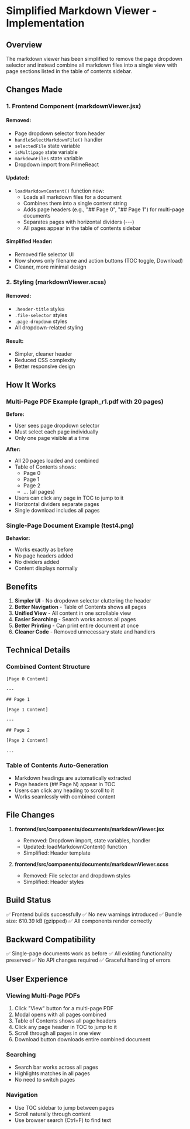 # Simplified Markdown Viewer - Implementation

## Overview
The markdown viewer has been simplified to remove the page dropdown selector and instead combine all markdown files into a single view with page sections listed in the table of contents sidebar.

## Changes Made

### 1. Frontend Component (markdownViewer.jsx)

#### Removed:
- Page dropdown selector from header
- `handleSelectMarkdownFile()` handler
- `selectedFile` state variable
- `isMultipage` state variable
- `markdownFiles` state variable
- Dropdown import from PrimeReact

#### Updated:
- `loadMarkdownContent()` function now:
  - Loads all markdown files for a document
  - Combines them into a single content string
  - Adds page headers (e.g., "## Page 0", "## Page 1") for multi-page documents
  - Separates pages with horizontal dividers (---)
  - All pages appear in the table of contents sidebar

#### Simplified Header:
- Removed file selector UI
- Now shows only filename and action buttons (TOC toggle, Download)
- Cleaner, more minimal design

### 2. Styling (markdownViewer.scss)

#### Removed:
- `.header-title` styles
- `.file-selector` styles
- `.page-dropdown` styles
- All dropdown-related styling

#### Result:
- Simpler, cleaner header
- Reduced CSS complexity
- Better responsive design

## How It Works

### Multi-Page PDF Example (graph_r1.pdf with 20 pages)

**Before:**
- User sees page dropdown selector
- Must select each page individually
- Only one page visible at a time

**After:**
- All 20 pages loaded and combined
- Table of Contents shows:
  - Page 0
  - Page 1
  - Page 2
  - ... (all pages)
- Users can click any page in TOC to jump to it
- Horizontal dividers separate pages
- Single download includes all pages

### Single-Page Document Example (test4.png)

**Behavior:**
- Works exactly as before
- No page headers added
- No dividers added
- Content displays normally

## Benefits

1. **Simpler UI** - No dropdown selector cluttering the header
2. **Better Navigation** - Table of Contents shows all pages
3. **Unified View** - All content in one scrollable view
4. **Easier Searching** - Search works across all pages
5. **Better Printing** - Can print entire document at once
6. **Cleaner Code** - Removed unnecessary state and handlers

## Technical Details

### Combined Content Structure
```
[Page 0 Content]

---

## Page 1

[Page 1 Content]

---

## Page 2

[Page 2 Content]

...
```

### Table of Contents Auto-Generation
- Markdown headings are automatically extracted
- Page headers (## Page N) appear in TOC
- Users can click any heading to scroll to it
- Works seamlessly with combined content

## File Changes

1. **frontend/src/components/documents/markdownViewer.jsx**
   - Removed: Dropdown import, state variables, handler
   - Updated: loadMarkdownContent() function
   - Simplified: Header template

2. **frontend/src/components/documents/markdownViewer.scss**
   - Removed: File selector and dropdown styles
   - Simplified: Header styles

## Build Status

✅ Frontend builds successfully
✅ No new warnings introduced
✅ Bundle size: 610.39 kB (gzipped)
✅ All components render correctly

## Backward Compatibility

✅ Single-page documents work as before
✅ All existing functionality preserved
✅ No API changes required
✅ Graceful handling of errors

## User Experience

### Viewing Multi-Page PDFs
1. Click "View" button for a multi-page PDF
2. Modal opens with all pages combined
3. Table of Contents shows all page headers
4. Click any page header in TOC to jump to it
5. Scroll through all pages in one view
6. Download button downloads entire combined document

### Searching
- Search bar works across all pages
- Highlights matches in all pages
- No need to switch pages

### Navigation
- Use TOC sidebar to jump between pages
- Scroll naturally through content
- Use browser search (Ctrl+F) to find text

